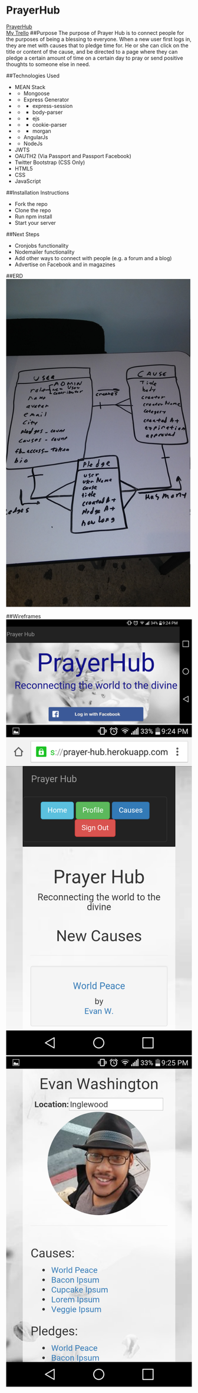# PrayerHub

<a href="https://prayer-hub.herokuapp.com">PrayerHub</a>
<br/>
<a href="https://trello.com/b/z0iWNf3j/prayer-hub">My Trello</a>
##Purpose
The purpose of Prayer Hub is to connect people for the purposes of being a blessing to everyone. When a new user first logs in, they are met with causes that to pledge time for. He or she can click on the title or content of the cause, and be directed to a page where they can pledge a certain amount of time on a certain day to pray or send positive thoughts to someone else in need.

##Technologies Used
+ MEAN Stack 
+ + Mongoose
+ + Express Generator
+ + + express-session
+ + + body-parser
+ + + ejs
+ + + cookie-parser
+ + + morgan
+ + AngularJs
+ + NodeJs
+ JWTS
+ OAUTH2 (Via Passport and Passport Facebook)
+ Twitter Bootstrap (CSS Only)
+ HTML5
+ CSS
+ JavaScript

##Installation Instructions
+ Fork the repo
+ Clone the repo
+ Run npm install
+ Start your server

##Next Steps
+ Cronjobs functionality
+ Nodemailer functionality
+ Add other ways to connect with people (e.g. a forum and a blog)
+ Advertise on Facebook and in magazines



##ERD
<img src="images/ERD.jpg" width="500"/>



##Wireframes
<img src="images/screenshot1.png"/>
<img src="images/screenshot2.png"/>
<img src="images/screenshot3.png"/>


